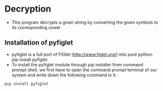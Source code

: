 # Decryption
  - This program decrypts a given string by converting the given symbols to its corresponding vowel

## Installation of pyfiglet
  - pyfiglet is a full port of FIGlet (http://www.figlet.org/) into pure python.
pip install pyfiglet
  - To install the pyfiglet module through pip installer from command prompt shell, we first have to open the command prompt terminal of our system and write down the following command in it:
```
pip install pyfiglet
```

